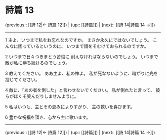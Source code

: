 # 詩篇 13

(previous:: [[詩 12|← 詩篇 12]]) | (up:: [[詩篇]]) | (next:: [[詩 14|詩篇 14 →]])

***


1 主よ、いつまで私をお忘れなのですか。 まさか永久にではないでしょう。 こんなに困っているというのに、 いつまで顔をそむけておられるのですか。 

2 いつまで日々つきまとう苦悩に 耐えなければならないのでしょう。 いつまで敵が私に勝ち続けるのでしょう。 

3 教えてください。 ああ主よ、私の神よ。 私が死なないように、暗がりに光を投じてください。 

4 敵に、「あの者を倒した」と言わせないでください。 私が倒れたと言って、 彼らがほくそ笑んだりしませんように。 

5 私はいつも、主とその恵みによりすがり、 主の救いを喜びます。 

6 豊かな祝福を頂き、心から主に歌います。

***

(previous:: [[詩 12|← 詩篇 12]]) | (up:: [[詩篇]]) | (next:: [[詩 14|詩篇 14 →]])
